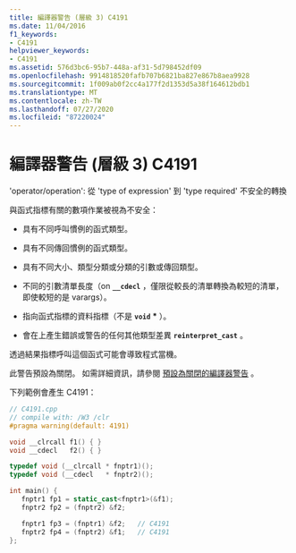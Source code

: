 ```yaml
---
title: 編譯器警告 (層級 3) C4191
ms.date: 11/04/2016
f1_keywords:
- C4191
helpviewer_keywords:
- C4191
ms.assetid: 576d3bc6-95b7-448a-af31-5d798452df09
ms.openlocfilehash: 9914818520fafb707b6821ba827e867b8aea9928
ms.sourcegitcommit: 1f009ab0f2cc4a177f2d1353d5a38f164612bdb1
ms.translationtype: MT
ms.contentlocale: zh-TW
ms.lasthandoff: 07/27/2020
ms.locfileid: "87220024"
---
```

# <a name="compiler-warning-level-3-c4191"></a>編譯器警告 (層級 3) C4191

'operator/operation': 從 'type of expression' 到 'type required' 不安全的轉換

與函式指標有關的數項作業被視為不安全：

- 具有不同呼叫慣例的函式類型。

- 具有不同傳回慣例的函式類型。

- 具有不同大小、類型分類或分類的引數或傳回類型。

- 不同的引數清單長度（on **`__cdecl`** ，僅限從較長的清單轉換為較短的清單，即使較短的是 varargs）。

- 指向函式指標的資料指標（不是 **`void`** <strong>\*</strong> ）。

- 會在上產生錯誤或警告的任何其他類型差異 **`reinterpret_cast`** 。

透過結果指標呼叫這個函式可能會導致程式當機。

此警告預設為關閉。 如需詳細資訊，請參閱 [預設為關閉的編譯器警告](../../preprocessor/compiler-warnings-that-are-off-by-default.md) 。

下列範例會產生 C4191：

```cpp
// C4191.cpp
// compile with: /W3 /clr
#pragma warning(default: 4191)

void __clrcall f1() { }
void __cdecl   f2() { }

typedef void (__clrcall * fnptr1)();
typedef void (__cdecl   * fnptr2)();

int main() {
   fnptr1 fp1 = static_cast<fnptr1>(&f1);
   fnptr2 fp2 = (fnptr2) &f2;

   fnptr1 fp3 = (fnptr1) &f2;   // C4191
   fnptr2 fp4 = (fnptr2) &f1;   // C4191
};
```
